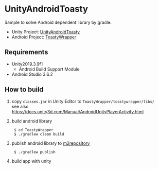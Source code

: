 # UnityAndroidToasty

Sample to solve Android dependent library by gradle.

- Unity Project: [UnityAndroidToasty](UnityAndroidToasty)
- Android Project: [ToastyWrapper](ToastyWrapper)

## Requirements

- Unity2019.3.9f1
    - Android Build Support Module
- Android Studio 3.6.2

## How to build

1. copy `classes.jar` in Unity Editor to `ToastyWrapper/toastywrapper/libs/`  
see also https://docs.unity3d.com/Manual/AndroidUnityPlayerActivity.html
1. build android library

        $ cd ToastyWrapper
        $ ./gradlew clean build
1. publish android library to [m2repository](UnityAndroidToasty/Assets/m2repository/)

        $ ./gradlew publish
1. build app with unity
